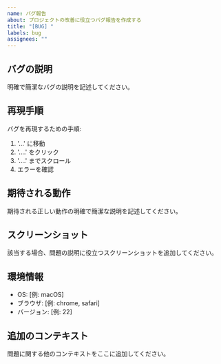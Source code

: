 ```yaml
---
name: バグ報告
about: プロジェクトの改善に役立つバグ報告を作成する
title: "[BUG] "
labels: bug
assignees: ""
---
```


## バグの説明

明確で簡潔なバグの説明を記述してください。

## 再現手順

バグを再現するための手順:

1. '...' に移動
2. '....' をクリック
3. '....' までスクロール
4. エラーを確認

## 期待される動作

期待される正しい動作の明確で簡潔な説明を記述してください。

## スクリーンショット

該当する場合、問題の説明に役立つスクリーンショットを追加してください。

## 環境情報

- OS: [例: macOS]
- ブラウザ: [例: chrome, safari]
- バージョン: [例: 22]

## 追加のコンテキスト

問題に関する他のコンテキストをここに追加してください。
